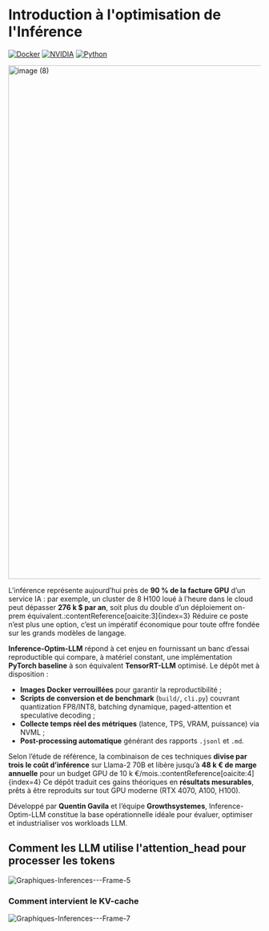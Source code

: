 # Introduction à l'optimisation de l'Inférence

[![Docker](https://img.shields.io/badge/Docker-Ready-blue?logo=docker)](https://docker.com)
[![NVIDIA](https://img.shields.io/badge/NVIDIA-GPU%20Optimized-green?logo=nvidia)](https://nvidia.com)
[![Python](https://img.shields.io/badge/Python-3.10+-yellow?logo=python)](https://python.org)

<img width="1536" height="1024" alt="image (8)" src="https://github.com/user-attachments/assets/0946ed65-1e46-457f-9321-c89887d3bec4" />



L’inférence représente aujourd’hui près de **90 % de la facture GPU** d’un service IA : par exemple, un cluster de 8 H100 loué à l’heure dans le cloud peut dépasser **276 k $ par an**, soit plus du double d’un déploiement on-prem équivalent.:contentReference[oaicite:3]{index=3} Réduire ce poste n’est plus une option, c’est un impératif économique pour toute offre fondée sur les grands modèles de langage.

**Inference-Optim-LLM** répond à cet enjeu en fournissant un banc d’essai reproductible qui compare, à matériel constant, une implémentation **PyTorch baseline** à son équivalent **TensorRT-LLM** optimisé. Le dépôt met à disposition :

- **Images Docker verrouillées** pour garantir la reproductibilité ;
- **Scripts de conversion et de benchmark** (`build/`, `cli.py`) couvrant quantization FP8/INT8, batching dynamique, paged-attention et speculative decoding ;
- **Collecte temps réel des métriques** (latence, TPS, VRAM, puissance) via NVML ;
- **Post-processing automatique** générant des rapports `.jsonl` et `.md`.

Selon l’étude de référence, la combinaison de ces techniques **divise par trois le coût d’inférence** sur Llama-2 70B et libère jusqu’à **48 k € de marge annuelle** pour un budget GPU de 10 k €/mois.:contentReference[oaicite:4]{index=4} Ce dépôt traduit ces gains théoriques en **résultats mesurables**, prêts à être reproduits sur tout GPU moderne (RTX 4070, A100, H100).

Développé par **Quentin Gavila** et l’équipe **Growthsystemes**, Inference-Optim-LLM constitue la base opérationnelle idéale pour évaluer, optimiser et industrialiser vos workloads LLM.

## Comment les LLM utilise l'attention_head pour processer les tokens 
![Graphiques-Inferences---Frame-5](https://github.com/user-attachments/assets/5def98ca-90d5-4fcf-b437-dd28e504182c)

### Comment intervient le KV-cache
![Graphiques-Inferences---Frame-7](https://github.com/user-attachments/assets/190474cf-d9c8-44f0-b807-120b520772a1)

